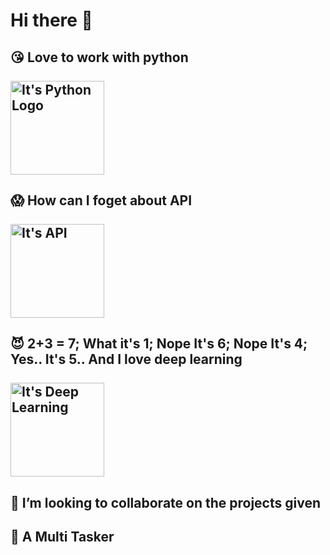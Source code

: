 # Hi there 👋

## :kissing_heart: Love to work with python <br><br> <img src="https://media0.giphy.com/media/KAq5w47R9rmTuvWOWa/giphy.gif" alt="It's Python Logo" width="150">
## :scream: How can I foget about API <br><br> <img src="https://d540vms5r2s2d.cloudfront.net/mad/uploads/mad_blog_5db041379523b1571832119.gif" alt="It's API" width="150">
## :smiling_imp: 2+3 = 7; What it's 1; Nope It's 6; Nope It's 4; Yes.. It's 5.. And I love deep learning <br><br> <img src="https://www.analyticsinsight.net/wp-content/uploads/2020/03/AI_Animated.gif" alt="It's Deep Learning" width="150">
## 👯 I’m looking to collaborate on the projects given
## :octopus: A Multi Tasker

<!--
**Asutosh-ABStech/Asutosh-ABSTech** is a ✨ _special_ ✨ repository because its `README.md` (this file) appears on your GitHub profile.

Here are some ideas to get you started:

- 🔭 I’m currently working on ...
- 🌱 I’m currently learning ...
- 👯 I’m looking to collaborate on ...
- 🤔 I’m looking for help with ...
- 💬 Ask me about ...
- 📫 How to reach me: ...
- 😄 Pronouns: ...
- ⚡ Fun fact: ...
-->
